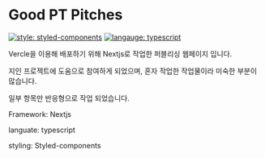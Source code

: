 # Good PT Pitches

[![style: styled-components](https://img.shields.io/badge/style-%F0%9F%92%85%20styled--components-orange.svg?colorB=daa357&colorA=db748e)](https://github.com/styled-components/styled-components) [![langauge: typescript](https://img.shields.io/badge/language-typescript-blue)](https://github.com/microsoft/TypeScript)

Vercle을 이용해 배포하기 위해 Nextjs로 작업한 퍼블리싱 웹페이지 입니다.

지인 프로젝트에 도움으로 참여하게 되었으며, 혼자 작업한 작업물이라 미숙한 부분이 많습니다.

일부 항목만 반응형으로 작업 되었습니다.

Framework: Nextjs

languate: typescript

styling: Styled-components
